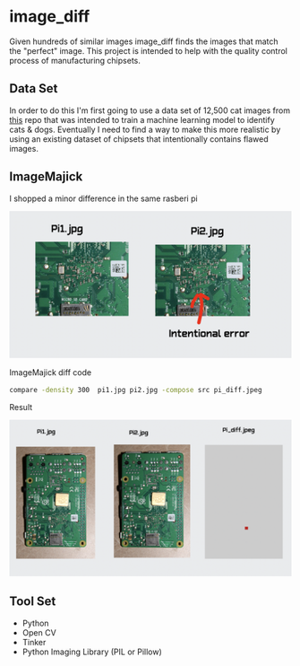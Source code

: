 # image_diff
Given hundreds of similar images image_diff finds the images that match the "perfect" image. This project is intended to help with the quality control process of manufacturing chipsets.


## Data Set 
In order to do this I'm first going to use a data set of 12,500 cat images from [this](https://github.com/ADlead/Dogs-Cats) repo that was intended to train 
a machine learning model to identify cats & dogs. Eventually I need to find a way to make this more realistic by using an existing dataset of chipsets that intentionally contains flawed images. 

## ImageMajick

I shopped a minor difference in the same rasberi pi 

![image-20210125223744102](README.assets/image-20210125223744102.png)

ImageMajick diff code 
```bash
compare -density 300  pi1.jpg pi2.jpg -compose src pi_diff.jpeg
```
Result 


![image-20210125222803849](README.assets/image-20210125222803849.png)

## Tool Set 

- Python
- Open CV
- Tinker
- Python Imaging Library (PIL or Pillow)

